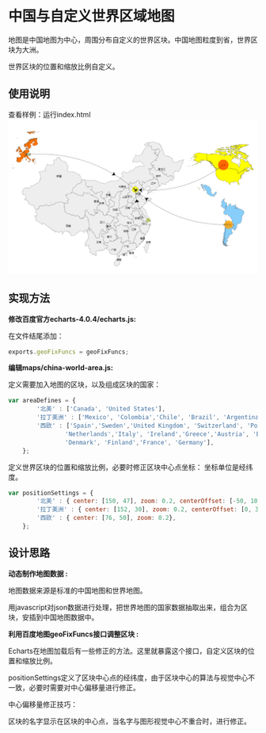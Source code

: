 # 中国与自定义世界区域地图

地图是中国地图为中心，周围分布自定义的世界区块。中国地图粒度到省，世界区块为大洲。

世界区块的位置和缩放比例自定义。

## 使用说明
查看样例：运行index.html
![](./snapshot/china-with-world.png)


## 实现方法

**修改百度官方echarts-4.0.4/echarts.js:**

在文件结尾添加：
```javascript
exports.geoFixFuncs = geoFixFuncs;
```

**编辑maps/china-world-area.js:**

定义需要加入地图的区块，以及组成区块的国家：
```javascript
var areaDefines = {
        '北美' : ['Canada', 'United States'],
        '拉丁美洲' : ['Mexico', 'Colombia','Chile', 'Brazil', 'Argentina'],
        '西欧' : ['Spain','Sweden','United Kingdom', 'Switzerland', 'Portugal', 'Norway',
                'Netherlands','Italy', 'Ireland','Greece','Austria', 'Belgium',
                'Denmark', 'Finland','France', 'Germany'],
    };
```

定义世界区块的位置和缩放比例，必要时修正区块中心点坐标：
坐标单位是经纬度。
```javascript
var positionSettings = {
        '北美' : { center: [150, 47], zoom: 0.2, centerOffset: [-50, 10]},
        '拉丁美洲' : { center: [152, 30], zoom: 0.2, centerOffset: [0, 30]},
        '西欧' : { center: [76, 50], zoom: 0.2},
    };
```


## 设计思路

**动态制作地图数据 :**

地图数据来源是标准的中国地图和世界地图。

用javascript对json数据进行处理，把世界地图的国家数据抽取出来，组合为区块，安插到中国地图数据中。

**利用百度地图geoFixFuncs接口调整区块 :**

Echarts在地图加载后有一些修正的方法。这里就暴露这个接口，自定义区块的位置和缩放比例。

positionSettings定义了区块中心点的经纬度，由于区块中心的算法与视觉中心不一致，必要时需要对中心偏移量进行修正。

中心偏移量修正技巧：

区块的名字显示在区块的中心点，当名字与图形视觉中心不重合时，进行修正。